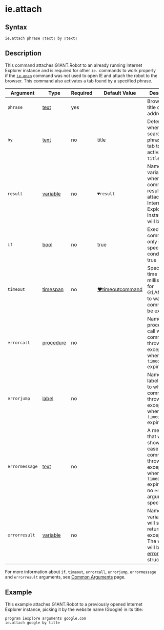 # ie.attach

## Syntax

```G1ANT
ie.attach phrase ⟦text⟧ by ⟦text⟧
```

## Description

This command attaches G1ANT.Robot to an already running Internet Explorer instance and is required for other `ie.` commands to work properly if the [`ie.open`](../G1ANT.Addon.IExplorer/Commands/IEOpenCommand.md) command was not used to open IE and attach the robot to the browser. This command also activates a tab found by a specified phrase.

| Argument | Type | Required | Default Value | Description |
| -------- | ---- | -------- | ------------- | ----------- |
|`phrase`| [text](../../G1ANT.Language/Structures/TextStructure.md) | yes |  | Browser tab title or URL address |
|`by`| [text](../../G1ANT.Language/Structures/TextStructure.md) | no | title | Determines where to search for a  phrase in a tab to activate it: `title` or `url` |
|`result`| [variable](../../G1ANT.Language/Structures/VariableStructure.md) | no | `♥result` | Name of a variable where the command's result (an attached Internet Explorer instance ID) will be stored |
| `if`           | [bool](../../G1ANT.Language/Structures/BooleanStructure.md) | no       | true                                                        | Executes the command only if a specified condition is true   |
| `timeout`      | [timespan](../../G1ANT.Language/Structures/TimeSpanStructure.md) | no       | [♥timeoutcommand](../../G1ANT.Addon.Core/Variables/TimeoutCommandVariable.md) | Specifies time in milliseconds for G1ANT.Robot to wait for the command to be executed |
| `errorcall`    | [procedure](../../G1ANT.Language/Structures/ProcedureStructure.md) | no       |                                                             | Name of a procedure to call when the command throws an exception or when a given `timeout` expires |
| `errorjump`    | [label](../../G1ANT.Language/Structures/LabelStructure.md) | no       |                                                             | Name of the label to jump to when the command throws an exception or when a given `timeout` expires |
| `errormessage` | [text](../../G1ANT.Language/Structures/TextStructure.md) | no       |                                                             | A message that will be shown in case the command throws an exception or when a given `timeout` expires, and no `errorjump` argument is specified |
| `errorresult`  | [variable](../../G1ANT.Language/Structures/VariableStructure.md) | no       |                                                             | Name of a variable that will store the returned exception. The variable will be of [error](../../G1ANT.Language/Structures/ErrorStructure.md) structure  |

For more information about `if`, `timeout`, `errorcall`, `errorjump`, `errormessage` and `errorresult` arguments, see [Common Arguments](../../../appendices/common-arguments.md) page.

## Example

This example attaches G1ANT.Robot to a previously opened Internet Explorer instance, picking it by the website name (Google) in its title:

```G1ANT
program iexplore arguments google.com
ie.attach google by title
```

